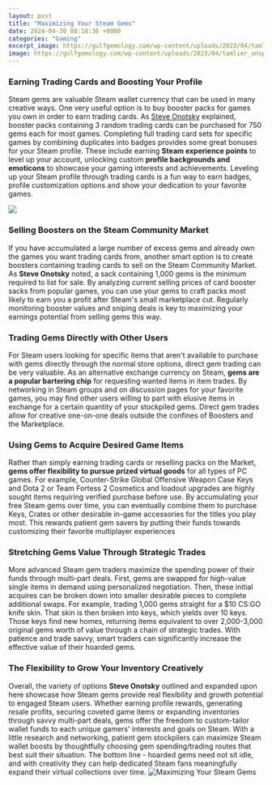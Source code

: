 ```yaml
---
layout: post
title: "Maximizing Your Steam Gems"
date: 2024-04-30 08:18:36 +0000
categories: "Gaming"
excerpt_image: https://gulfgemology.com/wp-content/uploads/2023/04/tamlier_unsplash_Unlocking-the-Power-of-Gems-on-Steam-3A-A-Guide-to-Maximizing-Your-Gaming-Experience--5BWith-Step-by-Step-Instructions-and-Real-Life-Examples-5D_1682828818.webp
image: https://gulfgemology.com/wp-content/uploads/2023/04/tamlier_unsplash_Unlocking-the-Power-of-Gems-on-Steam-3A-A-Guide-to-Maximizing-Your-Gaming-Experience--5BWith-Step-by-Step-Instructions-and-Real-Life-Examples-5D_1682828818.webp
---
```


### Earning Trading Cards and Boosting Your Profile
Steam gems are valuable Steam wallet currency that can be used in many creative ways. One very useful option is to buy booster packs for games you own in order to earn trading cards. As [Steve Onotsky](https://store.fi.io.vn/cute-schipperke-dog-art-schipperke-gift-119-1) explained, booster packs containing 3 random trading cards can be purchased for 750 gems each for most games. Completing full trading card sets for specific games by combining duplicates into badges provides some great bonuses for your Steam profile. These include earning **Steam experience points** to level up your account, unlocking custom **profile backgrounds and emoticons** to showcase your gaming interests and achievements. Leveling up your Steam profile through trading cards is a fun way to earn badges, profile customization options and show your dedication to your favorite games.

![](https://i.ytimg.com/vi/RkBNuQgTmAk/maxresdefault.jpg)
### Selling Boosters on the Steam Community Market  
If you have accumulated a large number of excess gems and already own the games you want trading cards from, another smart option is to create boosters containing trading cards to sell on the Steam Community Market. As **Steve Onotsky** noted, a sack containing 1,000 gems is the minimum required to list for sale. By analyzing current selling prices of card booster sacks from popular games, you can use your gems to craft packs most likely to earn you a profit after Steam's small marketplace cut. Regularly monitoring booster values and sniping deals is key to maximizing your earnings potential from selling gems this way.
### Trading Gems Directly with Other Users
For Steam users looking for specific items that aren't available to purchase with gems directly through the normal store options, direct gem trading can be very valuable. As an alternative exchange currency on Steam, **gems are a popular bartering chip** for requesting wanted items in item trades. By networking in Steam groups and on discussion pages for your favorite games, you may find other users willing to part with elusive items in exchange for a certain quantity of your stockpiled gems. Direct gem trades allow for creative one-on-one deals outside the confines of Boosters and the Marketplace.
### Using Gems to Acquire Desired Game Items 
Rather than simply earning trading cards or reselling packs on the Market, **gems offer flexibility to pursue prized virtual goods** for all types of PC games. For example, Counter-Strike Global Offensive Weapon Case Keys and Dota 2 or Team Fortess 2 Cosmetics and loadout upgrades are highly sought items requiring verified purchase before use. By accumulating your free Steam gems over time, you can eventually combine them to purchase Keys, Crates or other desirable in-game accessories for the titles you play most. This rewards patient gem savers by putting their funds towards customizing their favorite multiplayer experiences
### Stretching Gems Value Through Strategic Trades
More advanced Steam gem traders maximize the spending power of their funds through multi-part deals. First, gems are swapped for high-value single items in demand using personalized negotiation. Then, these initial acquires can be broken down into smaller desirable pieces to complete additional swaps. For example, trading 1,000 gems straight for a $10 CS:GO knife skin. That skin is then broken into keys, which yields over 10 keys. Those keys find new homes, returning items equivalent to over 2,000-3,000 original gems worth of value through a chain of strategic trades. With patience and trade savvy, smart traders can significantly increase the effective value of their hoarded gems. 
### The Flexibility to Grow Your Inventory Creatively
Overall, the variety of options **Steve Onotsky** outlined and expanded upon here showcase how Steam gems provide real flexibility and growth potential to engaged Steam users. Whether earning profile rewards, generating resale profits, securing coveted game items or expanding inventories through savvy multi-part deals, gems offer the freedom to custom-tailor wallet funds to each unique gamers' interests and goals on Steam. With a little research and networking, patient gem stockpilers can maximize Steam wallet boosts by thoughtfully choosing gem spending/trading routes that best suit their situation. The bottom line - hoarded gems need not sit idle, and with creativity they can help dedicated Steam fans meaningfully expand their virtual collections over time.
![Maximizing Your Steam Gems](https://gulfgemology.com/wp-content/uploads/2023/04/tamlier_unsplash_Unlocking-the-Power-of-Gems-on-Steam-3A-A-Guide-to-Maximizing-Your-Gaming-Experience--5BWith-Step-by-Step-Instructions-and-Real-Life-Examples-5D_1682828818.webp)